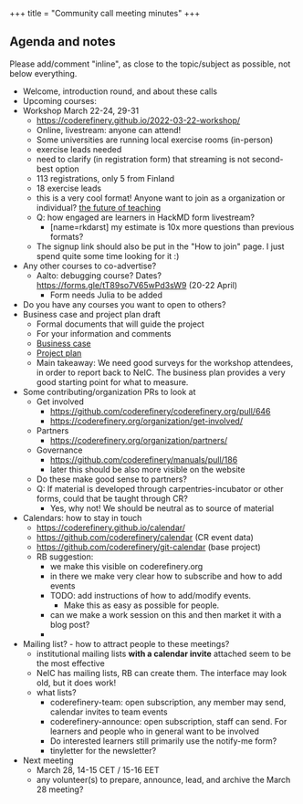 +++
title = "Community call meeting minutes"
+++

## Agenda and notes

Please add/comment "inline", as close to the topic/subject as possible, not below everything.

- Welcome, introduction round, and about these calls
- Upcoming courses:
- Workshop March 22-24, 29-31
  - https://coderefinery.github.io/2022-03-22-workshop/
  - Online, livestream: anyone can attend!
  - Some universities are running local exercise rooms (in-person)
  - exercise leads needed
  - need to clarify (in registration form) that streaming is not second-best option
  - 113 registrations, only 5 from Finland
  - 18 exercise leads
  - this is a very cool format!  Anyone want to join as a organization or individual? [the future of teaching](https://hackmd.io/KRqQirJ_Rn2SHcE-t1iAUg?view)
  - Q: how engaged are learners in HackMD form livestream?
    - [name=rkdarst] my estimate is 10x more questions than previous formats?
  - The signup link should also be put in the "How to join" page. I just spend quite some time looking for it :)
- Any other courses to co-advertise?
  - Aalto: debugging course? Dates? https://forms.gle/tT89so7V65wPd3sW9 (20-22 April)
    - Form needs Julia to be added
- Do you have any courses you want to open to others?
- Business case and project plan draft
  - Formal documents that will guide the project
  - For your information and comments
  - [Business case](https://docs.google.com/document/d/1dvricdm9L0EAcdBMXvMkwkIE6gHQiVqW-C_WeeGXR5E/)
  - [Project plan](https://docs.google.com/document/d/1re8kPSRsEoeuFkM-twNAhy2255JV-NxOj4HJIB3NUKo/)
  - Main takeaway: We need good surveys for the workshop attendees, in order to report back to NeIC.  The business plan provides a very good starting point for what to measure.
- Some contributing/organization PRs to look at
  - Get involved
    - https://github.com/coderefinery/coderefinery.org/pull/646
    - https://coderefinery.org/organization/get-involved/
  - Partners
    - https://coderefinery.org/organization/partners/ 
  - Governance
    - https://github.com/coderefinery/manuals/pull/186
    - later this should be also more visible on the website
  - Do these make good sense to partners?
  - Q: If material is developed through carpentries-incubator or other forms, could that be taught through CR?
    - Yes, why not!  We should be neutral as to source of material
- Calendars: how to stay in touch
  - https://coderefinery.github.io/calendar/
  - https://github.com/coderefinery/calendar  (CR event data)
  - https://github.com/coderefinery/git-calendar (base project)
  - RB suggestion:
    - we make this visible on coderefinery.org
    - in there we make very clear how to subscribe and how to add events 
    - TODO: add instructions of how to add/modify events.
        - Make this as easy as possible for people.
    - can we make a work session on this and then market it with a blog post?
    - 
- Mailing list? - how to attract people to these meetings?
  - institutional mailing lists **with a calendar invite** attached seem to be the most effective 
  - NeIC has mailing lists, RB can create them.  The interface may look old, but it does work!
  - what lists?
    - coderefinery-team: open subscription, any member may send, calendar invites to team events
    - coderefinery-announce: open subscription, staff can send.  For learners and people who in general want to be involved
    - Do interested learners still primarily use the notify-me form?
    - tinyletter for the newsletter?
- Next meeting
  - March 28, 14-15 CET / 15-16 EET
  - any volunteer(s) to prepare, announce, lead, and archive the March 28 meeting?
